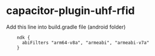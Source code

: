 # capacitor-plugin-uhf-rfid

Add this line into build.gradle file (android folder)

        ndk {
          abiFilters "arm64-v8a", "armeabi", "armeabi-v7a"
        }
